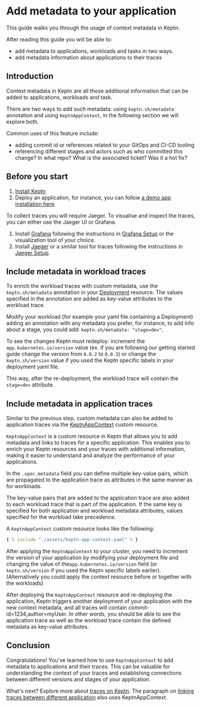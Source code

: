 # Add metadata to your application

This guide walks you through the usage of context metadata in Keptn.

After reading this guide you will be able to:

- add metadata to applications, workloads
  and tasks in two ways.
- add metadata information about applications to their traces

## Introduction

Context metadata in Keptn are all those additional information that can
be added to applications, workloads and task.

There are two ways to add such metadata: using `keptn.sh/metadata` annotation and using `KeptnAppContext`,
in the following section we will explore both.

Common uses of this feature include:

- adding commit id or references related to your GitOps and CI-CD tooling
- referencing different stages and actors
  such as who committed this change? In what repo? What is the associated ticket? Was it a hot fix?

## Before you start

1. [Install Keptn](../installation/index.md)
2. Deploy an application, for instance, you can follow
   [a demo app installation here](../getting-started/observability.md#step-3-deploy-demo-application)

To collect traces you will require Jaeger.
To visualise and inspect the traces, you can either use
the Jaeger UI or Grafana.

1. Install
   [Grafana](https://grafana.com/grafana/)
   following the instructions in [Grafana Setup](https://grafana.com/docs/grafana/latest/setup-grafana/)
   or the visualization tool of your choice.
2. Install
   [Jaeger](https://www.jaegertracing.io/)
   or a similar tool for traces following the instructions in
   [Jaeger Setup](https://www.jaegertracing.io/docs/1.50/getting-started/).

## Include metadata in workload traces

To enrich the workload traces with custom metadata, use the
`keptn.sh/metadata` annotation in your
[Deployment](https://kubernetes.io/docs/concepts/workloads/controllers/deployment)
resource.
The values specified in the annotation
are added as key-value attributes to the workload trace.

Modify your workload (for example your yaml file containing a Deployment)
adding an annotation with any metadata you prefer,
for instance, to add info about a stage, you could add:
`keptn.sh/metadata: "stage=dev"`.

To see the changes Keptn must redeploy: increment the `app.kubernetes.io/version` value
(ex. if you are following our getting started guide change the version
from `0.0.2` to `0.0.3`) or change the `keptn.sh/version` value
if you used the Keptn specific labels in your deployment yaml file.

This way, after the re-deployment, the workload trace will contain the `stage=dev` attribute.

## Include metadata in application traces

Similar to the previous step, custom metadata can also be added to application traces via the
[KeptnAppContext](../reference/api-reference/lifecycle/v1beta1/index.md#keptnappcontext) custom resource.

`KeptnAppContext` is a custom resource in Keptn that allows you to add metadata
and links to traces for a specific application.
This enables you to enrich your Keptn resources and your traces with additional
information, making it easier to understand and analyze
the performance of your applications.

In the `.spec.metadata` field you can define multiple key-value pairs, which are propagated
to the application trace as attributes in the same manner as for workloads.

The key-value pairs that are added to the application trace are also added
to each workload trace that is part of the application.
If the same key is specified for both
application and workload metadata attributes,
values specified for the workload take precedence.

A `KeptnAppContext` custom resource looks like the following:

```yaml
{ % include "./assets/keptn-app-context.yaml" % }
```

After applying the `KeptnAppContext` to your cluster, you need to increment the version of your
application by modifying your deployment file and changing the
value of the`app.kubernetes.io/version` field (or `keptn.sh/version` if you used the Keptn specific labels earlier).
(Alternatively you could apply the context resource before or together with the workloads)

After deploying the `KeptnAppContext` resource and re-deploying the application,
Keptn triggers another deployment of your application with the new context metadata,
and all traces will contain commit-id=1234,author=myUser.
In other words, you should be able to see the application trace as well as the workload trace
contain the defined metadata as key-value attributes.

## Conclusion

Congratulations! You've learned how to use `KeptnAppContext` to add
metadata to applications and their traces.
This can be valuable for understanding the context of your traces and
establishing connections between
different versions and stages of your application.

What's next? Explore more about [traces on Keptn](./otel.md).
The paragraph on
[linking traces between different application](./otel.md#advanced-tracing-configurations-in-keptn-linking-traces)
also uses KeptnAppContext.
